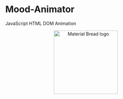 # Mood-Animator
JavaScript HTML DOM Animation
   
 


<p align="center">
    <img width="200" src="https://user-images.githubusercontent.com/57854391/188326650-25136f40-d995-4d38-b930-52e9f5eac3cf.gif" alt="Material Bread logo">
</p>
 
